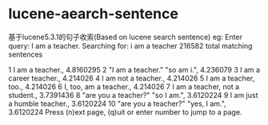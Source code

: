 # lucene-aearch-sentence
基于lucene5.3.1的句子收索(Based on lucene search sentence)
 eg:
 Enter query: 
 I am a teacher.
 Searching for: i am a teacher
 216582 total matching sentences
 
1  I am a teacher., 4.8160295
2  "I am a teacher." "so am i.", 4.236079
3  I am a career teacher., 4.214026
4  I am not a teacher., 4.214026
5  I am a teacher, too., 4.214026
6  I, too, am a teacher., 4.214026
7  I am a teacher, not a student., 3.7391436
8  "are you a teacher?" "so I am.", 3.6120224
9  I am just a humble teacher., 3.6120224
10  "are you a teacher?" "yes, I am.", 3.6120224
Press (n)ext page, (q)uit or enter number to jump to a page.
